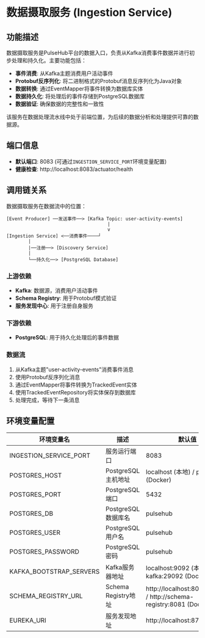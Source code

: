 # 数据摄取服务 (Ingestion Service)

## 功能描述

数据摄取服务是PulseHub平台的数据入口，负责从Kafka消费事件数据并进行初步处理和持久化。主要功能包括：

- **事件消费**: 从Kafka主题消费用户活动事件
- **Protobuf反序列化**: 将二进制格式的Protobuf消息反序列化为Java对象
- **数据转换**: 通过EventMapper将事件转换为数据库实体
- **数据持久化**: 将处理后的事件存储到PostgreSQL数据库
- **数据验证**: 确保数据的完整性和一致性

该服务在数据处理流水线中处于前端位置，为后续的数据分析和处理提供可靠的数据源。

## 端口信息

- **默认端口**: 8083 (可通过`INGESTION_SERVICE_PORT`环境变量配置)
- **健康检查**: http://localhost:8083/actuator/health

## 调用链关系

数据摄取服务在数据流中的位置：

```
[Event Producer] ──发送事件──> [Kafka Topic: user-activity-events]
                                     |
                                     v
[Ingestion Service] <──消费事件────┘
        |
        |──注册──> [Discovery Service]
        |
        └──持久化──> [PostgreSQL Database]
```

### 上游依赖

- **Kafka**: 数据源，消费用户活动事件
- **Schema Registry**: 用于Protobuf模式验证
- **服务发现中心**: 用于注册自身服务

### 下游依赖

- **PostgreSQL**: 用于持久化处理后的事件数据

### 数据流

1. 从Kafka主题"user-activity-events"消费事件消息
2. 使用Protobuf反序列化消息
3. 通过EventMapper将事件转换为TrackedEvent实体
4. 使用TrackedEventRepository将实体保存到数据库
5. 处理完成，等待下一条消息

## 环境变量配置

| 环境变量名 | 描述 | 默认值 |
|------------|------|--------|
| INGESTION_SERVICE_PORT | 服务运行端口 | 8083 |
| POSTGRES_HOST | PostgreSQL主机地址 | localhost (本地) / postgres (Docker) |
| POSTGRES_PORT | PostgreSQL端口 | 5432 |
| POSTGRES_DB | PostgreSQL数据库名 | pulsehub |
| POSTGRES_USER | PostgreSQL用户名 | pulsehub |
| POSTGRES_PASSWORD | PostgreSQL密码 | pulsehub |
| KAFKA_BOOTSTRAP_SERVERS | Kafka服务器地址 | localhost:9092 (本地) / kafka:29092 (Docker) |
| SCHEMA_REGISTRY_URL | Schema Registry地址 | http://localhost:8081 (本地) / http://schema-registry:8081 (Docker) |
| EUREKA_URI | 服务发现地址 | http://localhost:8761/eureka | 